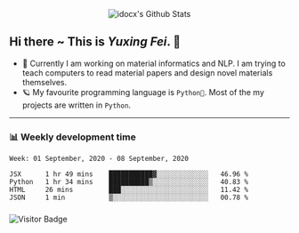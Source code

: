 <div align="center">
    <img align="center" src="https://github-readme-stats.vercel.app/api?username=idocx&show_icons=true&hide_border=true" alt="idocx's Github Stats"></img>
</div>

## Hi there ~ This is *Yuxing Fei*. ‍👋

- 🚀 Currently I am working on material informatics and NLP. I am trying to teach computers to read material papers and design novel materials themselves.
- 🪐 My favourite programming language is `Python🐍`. Most of the my projects are written in `Python`.

---

### 📊 Weekly development time
<!--START_SECTION:waka-->
```text
Week: 01 September, 2020 - 08 September, 2020

JSX      1 hr 49 mins    ███████████▓░░░░░░░░░░░░░   46.96 % 
Python   1 hr 34 mins    ██████████▒░░░░░░░░░░░░░░   40.83 % 
HTML     26 mins         ███░░░░░░░░░░░░░░░░░░░░░░   11.42 % 
JSON     1 min           ▒░░░░░░░░░░░░░░░░░░░░░░░░   00.78 % 
```
<!--END_SECTION:waka-->

### 

![Visitor Badge](https://visitor-badge.laobi.icu/badge?page_id=idocx.idocx)